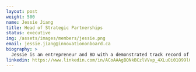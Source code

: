 ```yaml
---
layout: post
weight: 500
name: Jessie Jiang
title: Head of Strategic Partnerships
status: executive
img: /assets/images/members/jessie.png
email: jessie.jiang@innovationonboard.ca
biography: >
  Jessie is an entrepreneur and BD with a demonstrated track record of success in technology and education industries. She has consulted numerous Canadian and Chinese clients on market entry, growth, and financing. Jessie is skilled in formulating high impact partnerships in the public and private sectors.
linkedin: https://www.linkedin.com/in/ACoAAAgBQNkBCzlVVvp_4XLuOi01O99l0iRQLNU/
---
```


